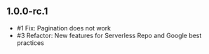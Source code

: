 ## 1.0.0-rc.1

- #1 Fix: Pagination does not work
- #3 Refactor: New features for Serverless Repo and Google best practices
